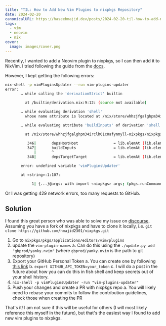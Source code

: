 ```yaml
---
title: "TIL: How to Add New Vim Plugins to nixpkgs Repository"
date: 2024-02-20
canonicalURL: https://haseebmajid.dev/posts/2024-02-20-til-how-to-add-new-vim-plugins-to-nixpkgs-repository
tags:
  - vim
  - neovim
  - nix
cover:
  image: images/cover.png
---
```


Recently, I wanted to add a Neovim plugin to nixpkgs, so I can then add it to NixVim. I tried following the guide
from the [docs](https://github.com/NixOS/nixpkgs/blob/master/doc/languages-frameworks/vim.section.md#adding-new-plugins-to-nixpkgs-adding-new-plugins-to-nixpkgs).

However, I kept getting the following errors:

```bash
nix-shell -p vimPluginsUpdater --run vim-plugins-updater
error:
       … while calling the 'derivationStrict' builtin

         at /builtin/derivation.nix:9:12: (source not available)

       … while evaluating derivation 'shell'
         whose name attribute is located at /nix/store/whhzjfgalghpm34irclh01c0afynmyll-nixpkgs/nixpkgs/pkgs/stdenv/generic/make-derivation.nix:300:7

       … while evaluating attribute 'buildInputs' of derivation 'shell'

         at /nix/store/whhzjfgalghpm34irclh01c0afynmyll-nixpkgs/nixpkgs/pkgs/stdenv/generic/make-derivation.nix:347:7:

          346|       depsHostHost                = lib.elemAt (lib.elemAt dependencies 1) 0;
          347|       buildInputs                 = lib.elemAt (lib.elemAt dependencies 1) 1;
             |       ^
          348|       depsTargetTarget            = lib.elemAt (lib.elemAt dependencies 2) 0;

       error: undefined variable 'vimPluginsUpdater'

       at «string»:1:107:

            1| {...}@args: with import <nixpkgs> args; (pkgs.runCommandCC or pkgs.runCommand) "shell" { buildInputs = [ (vimPluginsUpdater) ]; } ""

```

Or I was getting 429 network errors, too many requests to GitHub.

## Solution

I found this great person who was able to solve my issue on [discourse](https://discourse.nixos.org/t/adding-new-neovim-to-nixpkgs/34834/2).
Assuming you have a fork of nixpkgs and have to clone it locally, i.e. `git clone https://github.com/hmajid2301/nixpkgs.git`

1. Go to `nixpkgs/pkgs/applications/editors/vim/plugins`
1. update the `vim-plugin-names`
  a. Can do this using the `./update.py add "gbprod/yanky.nvim"` (where `gbprod/yanky.nvim` is the path to git repository)
1. Export your GitHub Personal Token
  a. You can create one by following [this link](https://docs.github.com/en/authentication/keeping-your-account-and-data-secure/managing-your-personal-access-tokens#creating-a-personal-access-token-classic)
  b. `export GITHUB_API_TOKEN=your_token`
  c. I will do a post in the future about how you can do this in fish shell and keep secrets out of your shell history.
1. `nix-shell -p vimPluginsUpdater -run "vim-plugins-updater"`
1. Push your changes and create a PR with nixpkgs repo
  a. You will likely need to rebase your commits to follow the contribution guidelines, check those when creating the PR


That's it! I am not sure if this will be useful for others (I will most likely reference this myself in the future), but
that's the easiest way I found to add new vim plugins to nixpkgs.

